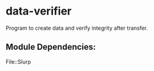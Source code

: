 # data-verifier
Program to create data and verify integrity after transfer.

## Module Dependencies:
File::Slurp
